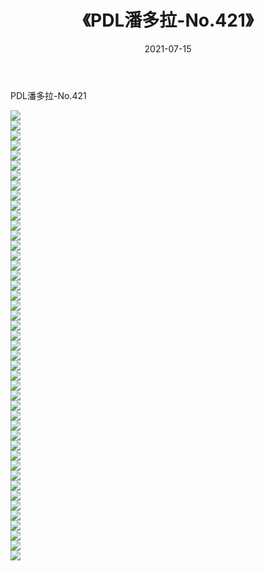 ﻿---
layout: post
title:  《PDL潘多拉-No.421》
date:   2021-07-15
img: http://img.660000.xyz/Sharelink/网络美图/2021/PDL潘多拉-No.421/000.jpg
categories: [美女, 清纯, 唯美]
---

PDL潘多拉-No.421

  ![](http://img.660000.xyz/Sharelink/网络美图/2021/PDL潘多拉-No.421/001.jpg) <br> ![](http://img.660000.xyz/Sharelink/网络美图/2021/PDL潘多拉-No.421/002.jpg) <br> ![](http://img.660000.xyz/Sharelink/网络美图/2021/PDL潘多拉-No.421/003.jpg) <br> ![](http://img.660000.xyz/Sharelink/网络美图/2021/PDL潘多拉-No.421/004.jpg) <br> ![](http://img.660000.xyz/Sharelink/网络美图/2021/PDL潘多拉-No.421/005.jpg) <br> ![](http://img.660000.xyz/Sharelink/网络美图/2021/PDL潘多拉-No.421/006.jpg) <br> ![](http://img.660000.xyz/Sharelink/网络美图/2021/PDL潘多拉-No.421/007.jpg) <br> ![](http://img.660000.xyz/Sharelink/网络美图/2021/PDL潘多拉-No.421/008.jpg) <br> ![](http://img.660000.xyz/Sharelink/网络美图/2021/PDL潘多拉-No.421/009.jpg) <br> ![](http://img.660000.xyz/Sharelink/网络美图/2021/PDL潘多拉-No.421/010.jpg) <br> ![](http://img.660000.xyz/Sharelink/网络美图/2021/PDL潘多拉-No.421/011.jpg) <br> ![](http://img.660000.xyz/Sharelink/网络美图/2021/PDL潘多拉-No.421/012.jpg) <br> ![](http://img.660000.xyz/Sharelink/网络美图/2021/PDL潘多拉-No.421/013.jpg) <br> ![](http://img.660000.xyz/Sharelink/网络美图/2021/PDL潘多拉-No.421/014.jpg) <br> ![](http://img.660000.xyz/Sharelink/网络美图/2021/PDL潘多拉-No.421/015.jpg) <br> ![](http://img.660000.xyz/Sharelink/网络美图/2021/PDL潘多拉-No.421/016.jpg) <br> ![](http://img.660000.xyz/Sharelink/网络美图/2021/PDL潘多拉-No.421/017.jpg) <br> ![](http://img.660000.xyz/Sharelink/网络美图/2021/PDL潘多拉-No.421/018.jpg) <br> ![](http://img.660000.xyz/Sharelink/网络美图/2021/PDL潘多拉-No.421/019.jpg) <br> ![](http://img.660000.xyz/Sharelink/网络美图/2021/PDL潘多拉-No.421/020.jpg) <br> ![](http://img.660000.xyz/Sharelink/网络美图/2021/PDL潘多拉-No.421/021.jpg) <br> ![](http://img.660000.xyz/Sharelink/网络美图/2021/PDL潘多拉-No.421/022.jpg) <br> ![](http://img.660000.xyz/Sharelink/网络美图/2021/PDL潘多拉-No.421/023.jpg) <br> ![](http://img.660000.xyz/Sharelink/网络美图/2021/PDL潘多拉-No.421/024.jpg) <br> ![](http://img.660000.xyz/Sharelink/网络美图/2021/PDL潘多拉-No.421/025.jpg) <br> ![](http://img.660000.xyz/Sharelink/网络美图/2021/PDL潘多拉-No.421/026.jpg) <br> ![](http://img.660000.xyz/Sharelink/网络美图/2021/PDL潘多拉-No.421/027.jpg) <br> ![](http://img.660000.xyz/Sharelink/网络美图/2021/PDL潘多拉-No.421/028.jpg) <br> ![](http://img.660000.xyz/Sharelink/网络美图/2021/PDL潘多拉-No.421/029.jpg) <br> ![](http://img.660000.xyz/Sharelink/网络美图/2021/PDL潘多拉-No.421/030.jpg) <br> ![](http://img.660000.xyz/Sharelink/网络美图/2021/PDL潘多拉-No.421/031.jpg) <br> ![](http://img.660000.xyz/Sharelink/网络美图/2021/PDL潘多拉-No.421/032.jpg) <br> ![](http://img.660000.xyz/Sharelink/网络美图/2021/PDL潘多拉-No.421/033.jpg) <br> ![](http://img.660000.xyz/Sharelink/网络美图/2021/PDL潘多拉-No.421/034.jpg) <br> ![](http://img.660000.xyz/Sharelink/网络美图/2021/PDL潘多拉-No.421/035.jpg) <br> ![](http://img.660000.xyz/Sharelink/网络美图/2021/PDL潘多拉-No.421/036.jpg) <br> ![](http://img.660000.xyz/Sharelink/网络美图/2021/PDL潘多拉-No.421/037.jpg) <br> ![](http://img.660000.xyz/Sharelink/网络美图/2021/PDL潘多拉-No.421/038.jpg) <br> ![](http://img.660000.xyz/Sharelink/网络美图/2021/PDL潘多拉-No.421/039.jpg) <br> ![](http://img.660000.xyz/Sharelink/网络美图/2021/PDL潘多拉-No.421/040.jpg) <br> ![](http://img.660000.xyz/Sharelink/网络美图/2021/PDL潘多拉-No.421/041.jpg) <br> ![](http://img.660000.xyz/Sharelink/网络美图/2021/PDL潘多拉-No.421/042.jpg) <br> ![](http://img.660000.xyz/Sharelink/网络美图/2021/PDL潘多拉-No.421/043.jpg) <br> ![](http://img.660000.xyz/Sharelink/网络美图/2021/PDL潘多拉-No.421/044.jpg) <br> ![](http://img.660000.xyz/Sharelink/网络美图/2021/PDL潘多拉-No.421/045.jpg) <br>